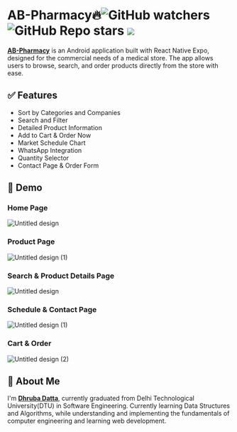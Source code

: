 # AB-Pharmacy🔥![GitHub watchers](https://img.shields.io/github/watchers/dhruba-datta/AB-Pharmacy-Expo?style=social) ![GitHub Repo stars](https://img.shields.io/github/stars/dhruba-datta/AB-Pharmacy-Expo?style=social) ![](https://visitor-badge.glitch.me/badge?page_id=dhruba-datta.dhruba-datta/AB-Pharmacy-Expo")

**[AB-Pharmacy](https://drive.google.com/file/d/1d-SpGExNebycXrFragbLfaREkqJQVCFB/view?usp=sharing)**  is an Android application built with React Native Expo, designed for the commercial needs of a medical store. The app allows users to browse, search, and order products directly from the store with ease.

## ✅ Features

- Sort by Categories and Companies
- Search and Filter
- Detailed Product Information
- Add to Cart & Order Now
- Market Schedule Chart
- WhatsApp Integration
- Quantity Selector
- Contact Page & Order Form

## 🐣 Demo

### Home Page
![Untitled design](https://github.com/user-attachments/assets/71a23a72-3420-4cc4-9502-570dee99a30b)


### Product Page
![Untitled design (1)](https://github.com/user-attachments/assets/b25f4985-c94f-469b-94c4-739e51d48358)


### Search & Product Details Page
![Untitled design](https://github.com/user-attachments/assets/b9df5e35-e789-4a96-b3e4-de1778e077ac)


### Schedule & Contact Page
![Untitled design (1)](https://github.com/user-attachments/assets/e2f94a32-e4bc-4a85-a999-0bb451ffda38)


### Cart & Order
![Untitled design (2)](https://github.com/user-attachments/assets/cfb183bf-5bae-4d47-a5c0-156fb0b48d21)


## 🚀 About Me

I'm **[Dhruba Datta](https://dhruba-datta.netlify.app)**, currently graduated from Delhi Technological University(DTU) in Software Engineering. Currently learning Data Structures and Algorithms, while understanding and implementing the fundamentals of computer engineering and learning web development.
